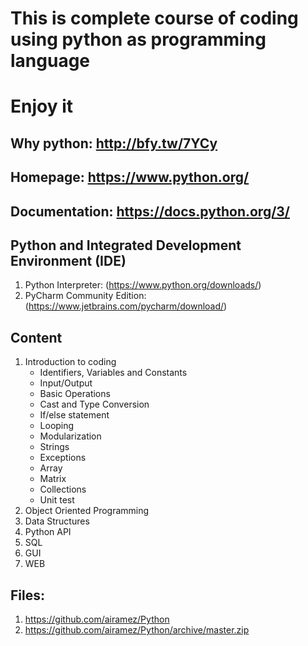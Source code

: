 # This is complete course of coding using python as programming language
# Enjoy it

## Why python: http://bfy.tw/7YCy
## Homepage: https://www.python.org/
## Documentation: https://docs.python.org/3/

## Python and Integrated Development Environment (IDE)
  1. Python Interpreter: (https://www.python.org/downloads/)
  2. PyCharm Community Edition: (https://www.jetbrains.com/pycharm/download/)

## Content
  1. Introduction to coding
     * Identifiers, Variables and Constants
     * Input/Output
     * Basic Operations
     * Cast and Type Conversion
     * If/else statement
     * Looping
     * Modularization
     * Strings
     * Exceptions
     * Array
     * Matrix
     * Collections
     * Unit test
  2. Object Oriented Programming
  3. Data Structures
  4. Python API
  5. SQL
  6. GUI
  7. WEB

## Files:
1. https://github.com/airamez/Python
2. https://github.com/airamez/Python/archive/master.zip

